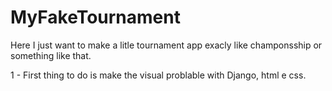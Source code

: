# MyFakeTournament

Here I just want to make a litle tournament app exacly like champonsship or something like that.

1 - First thing to do is make the visual problable with Django, html e css.
